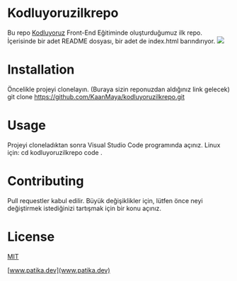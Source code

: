 # Kodluyoruzilkrepo
Bu repo [Kodluyoruz](https://www.kodluyoruz.org/) Front-End Eğitiminde oluşturduğumuz ilk repo. İçerisinde bir adet README dosyası, bir adet de index.html barındırıyor.
![](Screenshot_1.jpg)
# Installation
Öncelikle projeyi clonelayın. (Buraya sizin reponuzdan aldığınız link gelecek)
    git clone https://github.com/KaanMaya/kodluyoruzilkrepo.git
# Usage
Projeyi cloneladıktan sonra Visual Studio Code programında açınız.
Linux için:
    cd kodluyoruzilkrepo
    code .
# Contributing
Pull requestler kabul edilir. Büyük değişiklikler için, lütfen önce neyi değiştirmek istediğinizi tartışmak için bir konu açınız.
# License
[MIT](https://choosealicense.com/licenses/mit/)

[www.patika.dev](www.patika.dev)

